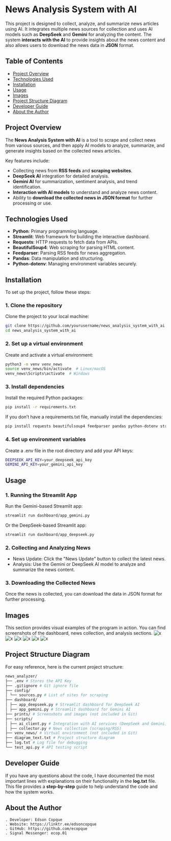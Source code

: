 # News Analysis System with AI

This project is designed to collect, analyze, and summarize news articles using AI. It integrates multiple news sources for collection and uses AI models such as **DeepSeek** and **Gemini** for analyzing the content. The system **interacts with the AI** to provide insights about the news content and also allows users to download the news data in **JSON** format.

## Table of Contents

- [Project Overview](#project-overview)
- [Technologies Used](#technologies-used)
- [Installation](#installation)
- [Usage](#usage)
- [Images](#images)
- [Project Structure Diagram](#project-structure-diagram)
- [Developer Guide](#developer-guide)
- [About the Author](#developer-info)

## Project Overview

The **News Analysis System with AI** is a tool to scrape and collect news from various sources, and then apply AI models to analyze, summarize, and generate insights based on the collected news articles.

Key features include:
- Collecting news from **RSS feeds** and **scraping websites**.
- **DeepSeek AI** integration for detailed analysis.
- **Gemini AI** for summarization, sentiment analysis, and trend identification.
- **Interaction with AI models** to understand and analyze news content.
- Ability to **download the collected news in JSON format** for further processing or use.

## Technologies Used

- **Python**: Primary programming language.  
- **Streamlit**: Web framework for building the interactive dashboard.  
- **Requests**: HTTP requests to fetch data from APIs.  
- **BeautifulSoup4**: Web scraping for parsing HTML content.  
- **Feedparser**: Parsing RSS feeds for news aggregation.  
- **Pandas**: Data manipulation and structuring.  
- **Python-dotenv**: Managing environment variables securely.  

## Installation

To set up the project, follow these steps:

### 1. Clone the repository
Clone the project to your local machine:

```bash
git clone https://github.com/yourusername/news_analysis_system_with_ai.git
cd news_analysis_system_with_ai
```

### 2. Set up a virtual environment
Create and activate a virtual environment:

```bash
python3 -m venv venv_news
source venv_news/bin/activate  # Linux/macOS
venv_news\Scripts\activate  # Windows
```

### 3. Install dependencies
Install the required Python packages:
```bash
pip install -r requirements.txt
```
If you don’t have a requirements.txt file, manually install the dependencies:
```bash
pip install requests beautifulsoup4 feedparser pandas python-dotenv streamlit
```

### 4. Set up environment variables
Create a .env file in the root directory and add your API keys:
```bash
DEEPSEEK_API_KEY=your_deepseek_api_key
GEMINI_API_KEY=your_gemini_api_key
```

## Usage

### 1. Running the Streamlit App
Run the Gemini-based Streamlit app:
```bash
streamlit run dashboard/app_gemini.py
```
Or the DeepSeek-based Streamlit app:
```bash
streamlit run dashboard/app_deepseek.py
```

### 2. Collecting and Analyzing News
- News Update: Click the "News Update" button to collect the latest news.
- Analysis: Use the Gemini or DeepSeek AI model to analyze and summarize the news content.

### 3. Downloading the Collected News
Once the news is collected, you can download the data in JSON format for further processing.

## Images
This section provides visual examples of the program in action. You can find screenshots of the dashboard, news collection, and analysis sections.
![x](https://github.com/ecopque/news_analysis_system_with_ai/blob/main/prints/Screenshot%20from%202025-04-02%2015-13-02.png)
![x](https://github.com/ecopque/news_analysis_system_with_ai/blob/main/prints/Screenshot%20from%202025-04-02%2015-13-19.png)
![x](https://github.com/ecopque/news_analysis_system_with_ai/blob/main/prints/Screenshot%20from%202025-04-02%2015-14-08.png)
![x](https://github.com/ecopque/news_analysis_system_with_ai/blob/main/prints/Screenshot%20from%202025-04-02%2015-14-32.png)
![x](https://github.com/ecopque/news_analysis_system_with_ai/blob/main/prints/Screenshot%20from%202025-04-02%2015-17-25.png)
![x](https://github.com/ecopque/news_analysis_system_with_ai/blob/main/prints/Screenshot%20from%202025-04-02%2015-18-12.png)

## Project Structure Diagram
For easy reference, here is the current project structure:
```bash
news_analyzer/
├── .env # Stores the API Key
├── .gitignore # Git ignore file
├── config/
│ └── sources.py # List of sites for scraping
├── dashboard/
│ ├── app_deepseek.py # Streamlit dashboard for DeepSeek AI
│ ├── app_gemini.py # Streamlit dashboard for Gemini AI
├── prints/ # Screenshots and images (not included in Git)
├── scripts/
│ ├── ai_client.py # Integration with AI services (DeepSeek and Gemini)
│ ├── collector.py # News collection (scraping/RSS)
├── venv_news/ # Virtual environment (not included in Git)
├── diagram_text.txt # Project structure diagram
├── log.txt # Log file for debugging
└── test_api.py # API testing script
```

## Developer Guide

If you have any questions about the code, I have documented the most important lines with explanations on their functionality in the **log.txt** file. This file provides a **step-by-step** guide to help understand the code and how the system works.

## About the Author

    . Developer: Edson Copque
    . Website: https://linktr.ee/edsoncopque
    . GitHub: https://github.com/ecopque
    . Signal Messenger: ecop.01